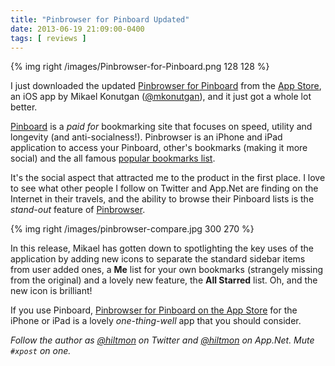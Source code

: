 ```yaml
---
title: "Pinbrowser for Pinboard Updated"
date: 2013-06-19 21:09:00-0400
tags: [ reviews ]
---
```


{% img right /images/Pinbrowser-for-Pinboard.png 128 128 %}

I just downloaded the updated [Pinbrowser for Pinboard](http://www.pinbrowser.co) from the [App Store](https://itunes.apple.com/us/app/pinbrowser-for-pinboard/id611736066?mt=8&uo=4&at=10l894), an iOS app by Mikael Konutgan ([@mkonutgan](http://twitter.com/mkonutgan)), and it just got a whole lot better.

[Pinboard](https://pinboard.in) is a *paid for* bookmarking site that focuses on speed, utility and longevity (and anti-socialness!). Pinbrowser is an iPhone and iPad application to access your Pinboard, other's bookmarks (making it more social) and the all famous [popular bookmarks list](https://pinboard.in/popular/).

It's the social aspect that attracted me to the product in the first place. I love to see what other people I follow on Twitter and App.Net are finding on the Internet in their travels, and the ability to browse their Pinboard lists is the *stand-out* feature of [Pinbrowser](https://itunes.apple.com/us/app/pinbrowser-for-pinboard/id611736066?mt=8&uo=4&at=10l894).

{% img right /images/pinbrowser-compare.jpg 300 270 %}

In this release, Mikael has gotten down to spotlighting the key uses of the application by adding new icons to separate the standard sidebar items from user added ones, a **Me** list for your own bookmarks (strangely missing from the original) and a lovely new feature, the **All Starred** list. Oh, and the new icon is brilliant!

If you use Pinboard, [Pinbrowser for Pinboard on the App Store](https://itunes.apple.com/us/app/pinbrowser-for-pinboard/id611736066?mt=8&uo=4&at=10l894) for the iPhone or iPad is a lovely *one-thing-well* app that you should consider.

*Follow the author as [@hiltmon](https://twitter.com/hiltmon) on Twitter and [@hiltmon](http://alpha.app.net/hiltmon) on App.Net. Mute `#xpost` on one.*
